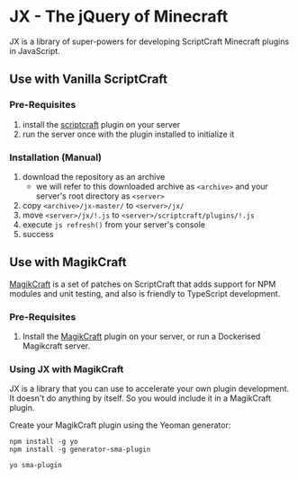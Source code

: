 # JX - The jQuery of Minecraft

JX is a library of super-powers for developing ScriptCraft Minecraft plugins in JavaScript.

## Use with Vanilla ScriptCraft

### Pre-Requisites
1. install the [scriptcraft](https://github.com/walterhiggins/ScriptCraft) plugin on your server
2. run the server once with the plugin installed to initialize it

### Installation (Manual)
1. download the repository as an archive
   - we will refer to this downloaded archive as `<archive>` and your server's root directory as `<server>`
2. copy `<archive>/jx-master/` to `<server>/jx/`
3. move `<server>/jx/!.js` to `<server>/scriptcraft/plugins/!.js`
4. execute `js refresh()` from your server's console
5. success

## Use with MagikCraft

[MagikCraft](https://github.com/Magikcraft/MagickCraft) is a set of patches on ScriptCraft that adds support for NPM modules and unit testing, and also is friendly to TypeScript development.

### Pre-Requisites

1. Install the [MagikCraft](https://github.com/Magikcraft/MagickCraft) plugin on your server, or run a Dockerised Magikcraft server.

### Using JX with MagikCraft

JX is a library that you can use to accelerate your own plugin development. It doesn't do anything by itself. So you would include it in a MagikCraft plugin.

Create your MagikCraft plugin using the Yeoman generator:

```
npm install -g yo
npm install -g generator-sma-plugin

yo sma-plugin
```



